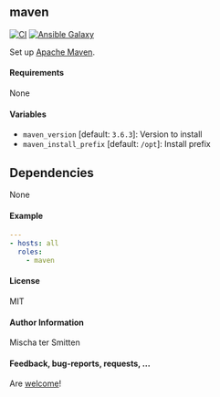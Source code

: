 ## maven

[![CI](https://github.com/Oefenweb/ansible-maven/workflows/CI/badge.svg)](https://github.com/Oefenweb/ansible-maven/actions?query=workflow%3ACI)
[![Ansible Galaxy](http://img.shields.io/badge/ansible--galaxy-maven-blue.svg)](https://galaxy.ansible.com/Oefenweb/maven)

Set up [Apache Maven](https://maven.apache.org/).

#### Requirements

None

#### Variables

* `maven_version` [default: `3.6.3`]: Version to install
* `maven_install_prefix` [default: `/opt`]: Install prefix

## Dependencies

None

#### Example

```yaml
---
- hosts: all
  roles:
    - maven
```

#### License

MIT

#### Author Information

Mischa ter Smitten

#### Feedback, bug-reports, requests, ...

Are [welcome](https://github.com/Oefenweb/ansible-maven/issues)!
